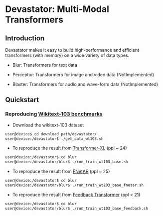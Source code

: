 # Devastator: Multi-Modal Transformers

## Introduction

Devastator makes it easy to build high-performance and efficient transformers (with memory) on a wide variety of
data types.

- Blur: Transformers for text data

- Perceptor: Transformers for image and video data (NotImplemented)

- Blaster: Transformers for audio and wave-form data (NotImplemented)

## Quickstart

### Reproducing [Wikitext-103 benchmarks](https://paperswithcode.com/sota/language-modelling-on-wikitext-103)

- Download the wikitext-103 dataset

```bash
user@device$ cd download_path/devastator/
user@device:/devastator$ ./get_data_wt103.sh
```

- To reproduce the result from [Transformer-XL](http://arxiv.org/abs/1901.02860) (ppl ~ 24)
  
```bash
user@device:/devastator$ cd blur
user@device:/devastator/blur$ ./run_train_wt103_base.sh
```


- To reproduce the result from [FNetAR](http://arxiv.org/abs/2107.10932) (ppl ~ 25)
  
```bash
user@device:/devastator$ cd blur
user@device:/devastator/blur$ ./run_train_wt103_base_fnetar.sh
```

- To reproduce the result from [Feedback Transformer](http://arxiv.org/abs/2002.09402) (ppl < 21)
  
```bash
user@device:/devastator$ cd blur
user@device:/devastator/blur$ ./run_train_wt103_base_feedback.sh
```

 